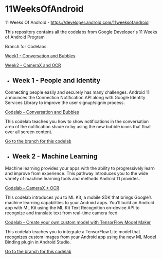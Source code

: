 # 11WeeksOfAndroid
11 Weeks Of Android - https://developer.android.com/11weeksofandroid

This repository contains all the codelabs from Google Developer's 11 Weeks of Android Program

Branch for Codelabs:

[Week1 - Conversation and Bubbles](https://github.com/tanmaymadaan/11WeeksOfAndroid/tree/Week1-PeopleAndIdentity)

[Week2 - CameraX and OCR](https://github.com/tanmaymadaan/11WeeksOfAndroid/tree/Week2-MachineLearning)

* ## Week 1 - People and Identity

Connecting people easily and securely has many challenges. Android 11 announces the Connection Notification API along with Google Identity Services Library to improve the user signup/signin process.

[Codelab - Conversation and Bubbles](https://developer.android.com/codelabs/android-people) 

This codelab teaches you how to show notifications in the conversation area of the notification shade or by using the new bubble icons that float over all screen content.

[Go to the branch for this codelab](https://github.com/tanmaymadaan/11WeeksOfAndroid/tree/Week1-PeopleAndIdentity) 


* ## Week 2 - Machine Learning

Machine learning provides your apps with the ability to progressively learn and improve from experience. This pathway introduces you to the wide variety of machine learning tools and methods Android 11 provides.

[Codelab - CameraX + OCR](https://developer.android.com/codelabs/mlkit-android-translate)

This codelab introduces you to ML Kit, a mobile SDK that brings Google’s machine learning capabilities to your Android apps. You’ll build an Android app with ML Kit using the ML Kit Text Recognition on-device API to recognize and translate text from real-time camera feed.

[Codelab - Create your own custom model with TensorFlow Model Maker](https://developer.android.com/codelabs/recognize-flowers-with-tensorflow-on-android-beta)

This codelab teaches you to integrate a TensorFlow Lite model that recognizes custom images from your Android app using the new ML Model Binding plugin in Android Studio.

[Go to the branch for this codelab](https://github.com/tanmaymadaan/11WeeksOfAndroid/tree/Week2-MachineLearning)
